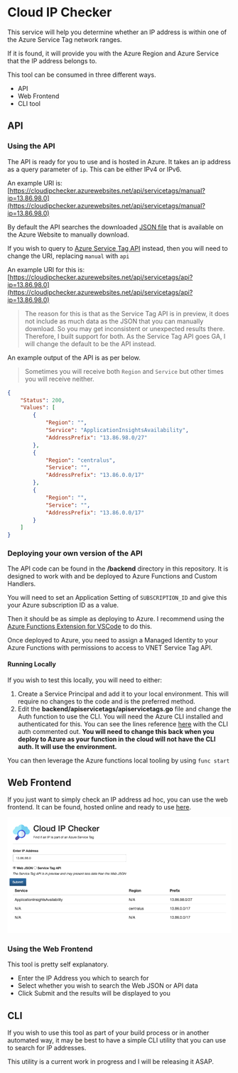# Cloud IP Checker
This service will help you determine whether an IP address is within one of the Azure Service Tag network ranges. 

If it is found, it will provide you with the Azure Region and Azure Service that the IP address belongs to. 

This tool can be consumed in three different ways.

* API
* Web Frontend
* CLI tool

## API

### Using the API
The API is ready for you to use and is hosted in Azure. It takes an ip address as a query parameter of `ip`. This can be either IPv4 or IPv6. 

An example URI is: [https://cloudipchecker.azurewebsites.net/api/servicetags/manual?ip=13.86.98.0](https://cloudipchecker.azurewebsites.net/api/servicetags/manual?ip=13.86.98.0)

By default the API searches the downloaded [JSON file](https://www.microsoft.com/en-us/download/details.aspx?id=56519) that is available on the Azure Website to manually download. 

If you wish to query to [Azure Service Tag API](https://docs.microsoft.com/en-us/rest/api/virtualnetwork/servicetags/list) instead, then you will need to change the URI, replacing `manual` with `api`

An example URI for this is: [https://cloudipchecker.azurewebsites.net/api/servicetags/api?ip=13.86.98.0](https://cloudipchecker.azurewebsites.net/api/servicetags/api?ip=13.86.98.0)

>The reason for this is that as the Service Tag API is in preview, it does not include as much data as the JSON that you can manually download. So you may get inconsistent or unexpected results there. Therefore, I built support for both. As the Service Tag API goes GA, I will change the default to be the API instead. 

An example output of the API is as per below. 

>Sometimes you will receive both `Region` and `Service` but other times you will receive neither. 

```json
{
    "Status": 200,
    "Values": [
        {
            "Region": "",
            "Service": "ApplicationInsightsAvailability",
            "AddressPrefix": "13.86.98.0/27"
        },
        {
            "Region": "centralus",
            "Service": "",
            "AddressPrefix": "13.86.0.0/17"
        },
        {
            "Region": "",
            "Service": "",
            "AddressPrefix": "13.86.0.0/17"
        }
    ]
}
```

### Deploying your own version of the API
The API code can be found in the **/backend** directory in this repository. It is designed to work with and be deployed to Azure Functions and Custom Handlers. 

You will need to set an Application Setting of `SUBSCRIPTION_ID` and give this your Azure subscription ID as a value. 

Then it should be as simple as deploying to Azure. I recommend using the [Azure Functions Extension for VSCode](https://marketplace.visualstudio.com/items?itemName=ms-azuretools.vscode-azurefunctions#:~:text=Azure%20Functions%20for%20Visual%20Studio%20Code%20Use%20the,Azure%20serverless%20community%20library%20to%20view%20sample%20projects.) to do this. 

Once deployed to Azure, you need to assign a Managed Identity to your Azure Functions with permissions to access to VNET Service Tag API. 

#### Running Locally
If you wish to test this locally, you will need to either: 

1.  Create a Service Principal and add it to your local environment. This will require no changes to the code and is the preferred method. 
2. Edit the **backend/apiservicetags/apiservicetags.go** file and change the Auth function to use the CLI. You will need the Azure CLI installed and authenticated for this. You can see the lines reference [here](https://github.com/deanobalino/cloudipchecker/blob/main/backend/apiservicetags/apiservicetags.go#L43-L44) with the CLI auth commented out. **You will need to change this back when you deploy to Azure as your function in the cloud will not have the CLI auth. It will use the environment.**

You can then leverage the Azure functions local tooling by using `func start`

## Web Frontend
If you just want to simply check an IP address ad hoc, you can use the web frontend. It can be found, hosted online and ready to use [here](https://orange-stone-0a5a2bd03.azurestaticapps.net/#/). 

![](./webfrontend.png)

### Using the Web Frontend
This tool is pretty self explanatory.

* Enter the IP Address you which to search for
* Select whether you wish to search the Web JSON or API data
* Click Submit and the results will be displayed to you

## CLI
If you wish to use this tool as part of your build process or in another automated way, it may be best to have a simple CLI utility that you can use to search for IP addresses. 

This utility is a current work in progress and I will be releasing it ASAP. 



